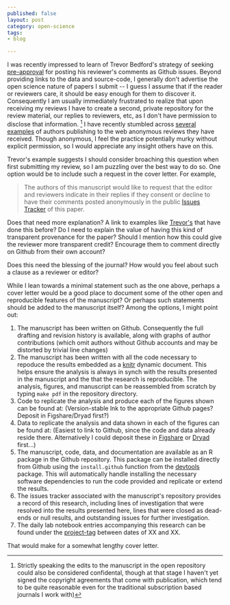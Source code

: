 ```yaml
---
published: false
layout: post
category: open-science
tags:
- blog

---
```



I was recently impressed to learn of Trevor Bedford's strategy of seeking [pre-approval](https://twitter.com/trvrb/status/334310856982671361) for posting his reviewer's comments as Github issues.  Beyond providing links to the data and source-code, I generally don't advertise the open science nature of papers I submit -- I guess I assume that if the reader or reviewers care, it should be easy enough for them to discover it. Consequently I am usually immediately frustrated to realize that upon receiving my reviews I have to create a second, private repository for the review material, our replies to reviewers, etc, as I don't have permission to disclose that information. [^1]  I have recently stumbled across [several]() [examples]() of authors publishing to the web anonymous reviews they have received.  Though anonymous, I feel the practice potentially murky without explicit permission, so I would appreciate any insight others have on this.  


Trevor's example suggests I should consider broaching this question when first submitting my review, so I am puzzling over the best way to do so.  One option would be to include such a request in the cover letter.  For example,

> The authors of this manuscript would like to request that the editor and reviewers indicate in their replies if they consent or decline to have their comments posted anonymously in the public [Issues Tracker](#) of this paper.  

Does that need more explanation? A link to examples like [Trevor's]() that have done this before? Do I need to explain the value of having this kind of transparent provenance for the paper? Should I mention how this could give the reviewer more transparent credit?  Encourage them to comment directly on Github from their own account?  

Does this need the blessing of the journal? How would you feel about such a clause as a reviewer or editor?  

While I lean towards a minimal statement such as the one above, perhaps a cover letter would be a good place to document some of the other open and reproducible features of the manuscript?  Or perhaps such statements should be added to the manuscript itself?  Among the options, I might point out:

1. The manuscript has been written on Github.  Consequently the full drafting and revision history is available, along with graphs of author contributions (which omit authors without Github accounts and may be distorted by trivial line changes)
2. The manuscript has been written with all the code necessary to repoduce the results embedded as a [knitr]() dynamic document.  This helps ensure the analysis is always in synch with the results presented in the manuscript and the that the research is reproducible.  The analysis, figures, and manuscript can be reassembled from scratch by typing `make pdf` in the repository directory.  
3. Code to replicate the analysis and produce each of the figures shown can be found at:  (Version-stable lnk to the appropriate Github pages? Deposit in Figshare/Dryad first?)  
4. Data to replicate the analysis and data shown in each of the figures can be found at: (Easiest to link to Github, since the code and data already reside there.  Alternatively I could deposit these in [Figshare]() or [Dryad]() first...)
5. The manuscript, code, data, and documentation are available as an R package in the Github repository.  This package can be installed directly from Github using the `install.github` function from the [devtools]() package.  This will automatically handle installing the necessary software dependencies to run the code provided and replicate or extend the results.  
6. The issues tracker associated with the manuscript's repository provides a record of this research, including lines of investigation that were resolved into the results presented here, lines that were closed as dead-ends or null results, and outstanding issues for further investigation.  
7. The daily lab notebook entries accompanying this research can be found under the [project-tag](#) between dates of XX and XX.  

That would make for a somewhat lengthy cover letter.  








[^1]: Strictly speaking the edits to the manuscript in the open repository could also be considered confidental, though at that stage I haven't yet signed the copyright agreements that come with publication, which tend to be quite reasonable even for the traditional subscription based journals I work with)


